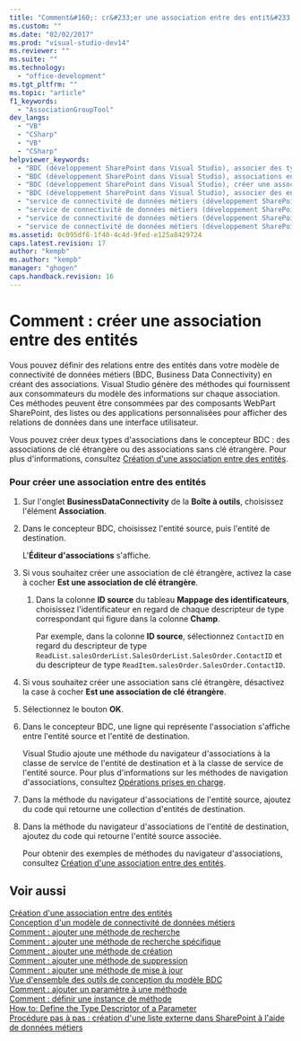 ```yaml
---
title: "Comment&#160;: cr&#233;er une association entre des entit&#233;s"
ms.custom: ""
ms.date: "02/02/2017"
ms.prod: "visual-studio-dev14"
ms.reviewer: ""
ms.suite: ""
ms.technology: 
  - "office-development"
ms.tgt_pltfrm: ""
ms.topic: "article"
f1_keywords: 
  - "AssociationGroupTool"
dev_langs: 
  - "VB"
  - "CSharp"
  - "VB"
  - "CSharp"
helpviewer_keywords: 
  - "BDC (développement SharePoint dans Visual Studio), associer des types de contenu externes"
  - "BDC (développement SharePoint dans Visual Studio), associations entre des entités"
  - "BDC (développement SharePoint dans Visual Studio), créer une association"
  - "BDC (développement SharePoint dans Visual Studio), associer des entités"
  - "service de connectivité de données métiers (développement SharePoint dans Visual Studio), associer des types de contenu externes"
  - "service de connectivité de données métiers (développement SharePoint dans Visual Studio), associations entre des entités"
  - "service de connectivité de données métiers (développement SharePoint dans Visual Studio), créer une association"
  - "service de connectivité de données métiers (développement SharePoint dans Visual Studio), associer des entités"
ms.assetid: 0c095df8-1f40-4c4d-9fed-e125a8429724
caps.latest.revision: 17
author: "kempb"
ms.author: "kempb"
manager: "ghogen"
caps.handback.revision: 16
---
```

# Comment&#160;: cr&#233;er une association entre des entit&#233;s
  Vous pouvez définir des relations entre des entités dans votre modèle de connectivité de données métiers \(BDC, Business Data Connectivity\) en créant des associations.  Visual Studio génère des méthodes qui fournissent aux consommateurs du modèle des informations sur chaque association.  Ces méthodes peuvent être consommées par des composants WebPart SharePoint, des listes ou des applications personnalisées pour afficher des relations de données dans une interface utilisateur.  
  
 Vous pouvez créer deux types d'associations dans le concepteur BDC : des associations de clé étrangère ou des associations sans clé étrangère.  Pour plus d'informations, consultez [Création d'une association entre des entités](../sharepoint/creating-an-association-between-entities.md).  
  
### Pour créer une association entre des entités  
  
1.  Sur l'onglet **BusinessDataConnectivity** de la **Boîte à outils**, choisissez l'élément **Association**.  
  
2.  Dans le concepteur BDC, choisissez l'entité source, puis l'entité de destination.  
  
     L'**Éditeur d'associations** s'affiche.  
  
3.  Si vous souhaitez créer une association de clé étrangère, activez la case à cocher **Est une association de clé étrangère**.  
  
    1.  Dans la colonne **ID source** du tableau **Mappage des identificateurs**, choisissez l'identificateur en regard de chaque descripteur de type correspondant qui figure dans la colonne **Champ**.  
  
         Par exemple, dans la colonne **ID source**, sélectionnez `ContactID` en regard du descripteur de type `ReadList.salesOrderList.SalesOrderList.SalesOrder.ContactID` et du descripteur de type `ReadItem.salesOrder.SalesOrder.ContactID`.  
  
4.  Si vous souhaitez créer une association sans clé étrangère, désactivez la case à cocher **Est une association de clé étrangère**.  
  
5.  Sélectionnez le bouton **OK**.  
  
6.  Dans le concepteur BDC, une ligne qui représente l'association s'affiche entre l'entité source et l'entité de destination.  
  
     Visual Studio ajoute une méthode du navigateur d'associations à la classe de service de l'entité de destination et à la classe de service de l'entité source.  Pour plus d'informations sur les méthodes de navigation d'associations, consultez [Opérations prises en charge](http://go.microsoft.com/fwlink/?LinkId=169286).  
  
7.  Dans la méthode du navigateur d'associations de l'entité source, ajoutez du code qui retourne une collection d'entités de destination.  
  
8.  Dans la méthode du navigateur d'associations de l'entité de destination, ajoutez du code qui retourne l'entité source associée.  
  
     Pour obtenir des exemples de méthodes du navigateur d'associations, consultez [Création d'une association entre des entités](../sharepoint/creating-an-association-between-entities.md).  
  
## Voir aussi  
 [Création d'une association entre des entités](../sharepoint/creating-an-association-between-entities.md)   
 [Conception d'un modèle de connectivité de données métiers](../sharepoint/designing-a-business-data-connectivity-model.md)   
 [Comment : ajouter une méthode de recherche](../sharepoint/how-to-add-a-finder-method.md)   
 [Comment : ajouter une méthode de recherche spécifique](../sharepoint/how-to-add-a-specific-finder-method.md)   
 [Comment : ajouter une méthode de création](../sharepoint/how-to-add-a-creator-method.md)   
 [Comment : ajouter une méthode de suppression](../sharepoint/how-to-add-a-deleter-method.md)   
 [Comment : ajouter une méthode de mise à jour](../sharepoint/how-to-add-an-updater-method.md)   
 [Vue d'ensemble des outils de conception du modèle BDC](../sharepoint/bdc-model-design-tools-overview.md)   
 [Comment : ajouter un paramètre à une méthode](../sharepoint/how-to-add-a-parameter-to-a-method.md)   
 [Comment : définir une instance de méthode](../sharepoint/how-to-define-a-method-instance.md)   
 [How to: Define the Type Descriptor of a Parameter](../sharepoint/how-to-define-the-type-descriptor-of-a-parameter.md)   
 [Procédure pas à pas : création d'une liste externe dans SharePoint à l'aide de données métiers](../sharepoint/walkthrough-creating-an-external-list-in-sharepoint-by-using-business-data.md)  
  
  